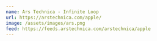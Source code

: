 ```yaml
---
name: Ars Technica - Infinite Loop
url: https://arstechnica.com/apple/
image: /assets/images/ars.png
feed: https://feeds.arstechnica.com/arstechnica/apple
---
```


